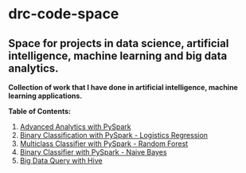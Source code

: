 # drc-code-space
## Space for projects in data science, artificial intelligence, machine learning and big data analytics.

**Collection of work that I have done in artificial intelligence, machine learning applications.**

**Table of Contents:**

1. <a href="https://github.com/dave2k77/drc-code-space/blob/main/PySparkDataAnalytics.py">Advanced Analytics with PySpark</a>
2. <a href="https://github.com/dave2k77/drc-code-space/blob/main/PySparkBinaryClassification.py">Binary Classification with PySpark - Logistics Regression</a>
3. <a href="https://github.com/dave2k77/drc-code-space/blob/main/PySparkMulticlassClassification.py">Multiclass Classifier with PySpark - Random Forest</a>
4. <a href="https://github.com/dave2k77/drc-code-space/blob/main/PySparkNaiveBayesClassifier.py">Binary Classifier with PySpark - Naive Bayes</a>
5. <a href="https://github.com/dave2k77/drc-code-space/blob/main/unsw-nb15_analysis.sql">Big Data Query with Hive</a>
